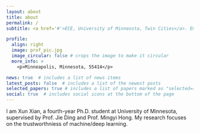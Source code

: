 ```yaml
---
layout: about
title: about
permalink: /
subtitle: <a href='#'>ECE, University of Minneosta, Twin Cities</a>. Email: xian0044@umn.edu

profile:
  align: right
  image: prof_pic.jpg
  image_circular: false # crops the image to make it circular
  more_info: >
    <p>Minneapolis, Minnesota, 55414</p>

news: true  # includes a list of news items
latest_posts: false  # includes a list of the newest posts
selected_papers: true # includes a list of papers marked as "selected={true}"
social: true  # includes social icons at the bottom of the page
---
```



I am Xun Xian, a fourth-year Ph.D. student at University of Minnesota, supervised by Prof. Jie Ding and Prof. Mingyi Hong. My research focuses on the trustworthniess of machine/deep learning. 
